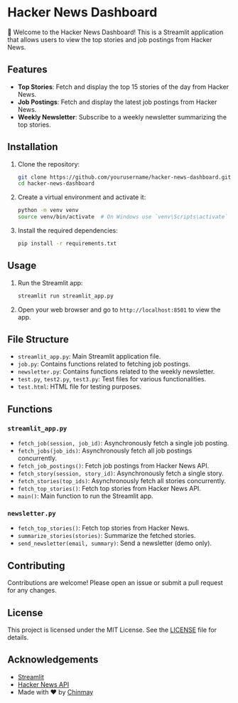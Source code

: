# Hacker News Dashboard

🚀 Welcome to the Hacker News Dashboard! This is a Streamlit application that allows users to view the top stories and job postings from Hacker News.

## Features

- **Top Stories**: Fetch and display the top 15 stories of the day from Hacker News.
- **Job Postings**: Fetch and display the latest job postings from Hacker News.
- **Weekly Newsletter**: Subscribe to a weekly newsletter summarizing the top stories.

## Installation

1. Clone the repository:
    ```sh
    git clone https://github.com/yourusername/hacker-news-dashboard.git
    cd hacker-news-dashboard
    ```

2. Create a virtual environment and activate it:
    ```sh
    python -m venv venv
    source venv/bin/activate  # On Windows use `venv\Scripts\activate`
    ```

3. Install the required dependencies:
    ```sh
    pip install -r requirements.txt
    ```

## Usage

1. Run the Streamlit app:
    ```sh
    streamlit run streamlit_app.py
    ```

2. Open your web browser and go to `http://localhost:8501` to view the app.

## File Structure

- `streamlit_app.py`: Main Streamlit application file.
- `job.py`: Contains functions related to fetching job postings.
- `newsletter.py`: Contains functions related to the weekly newsletter.
- `test.py`, `test2.py`, `test3.py`: Test files for various functionalities.
- `test.html`: HTML file for testing purposes.

## Functions

### `streamlit_app.py`

- `fetch_job(session, job_id)`: Asynchronously fetch a single job posting.
- `fetch_jobs(job_ids)`: Asynchronously fetch all job postings concurrently.
- `fetch_job_postings()`: Fetch job postings from Hacker News API.
- `fetch_story(session, story_id)`: Asynchronously fetch a single story.
- `fetch_stories(top_ids)`: Asynchronously fetch all stories concurrently.
- `fetch_top_stories()`: Fetch top stories from Hacker News API.
- `main()`: Main function to run the Streamlit app.

### `newsletter.py`

- `fetch_top_stories()`: Fetch top stories from Hacker News.
- `summarize_stories(stories)`: Summarize the fetched stories.
- `send_newsletter(email, summary)`: Send a newsletter (demo only).

## Contributing

Contributions are welcome! Please open an issue or submit a pull request for any changes.

## License

This project is licensed under the MIT License. See the [LICENSE](LICENSE) file for details.

## Acknowledgements

- [Streamlit](https://streamlit.io/)
- [Hacker News API](https://github.com/HackerNews/API)
- Made with ❤️ by [Chinmay](https://linktr.ee/chinmay_kotkar)
